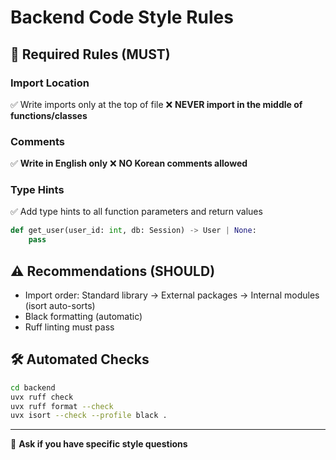 # Backend Code Style Rules

## 🔴 Required Rules (MUST)

### Import Location
✅ Write imports only at the top of file
❌ **NEVER import in the middle of functions/classes**

### Comments
✅ **Write in English only**
❌ **NO Korean comments allowed**

### Type Hints
✅ Add type hints to all function parameters and return values
```python
def get_user(user_id: int, db: Session) -> User | None:
    pass
```

## ⚠️ Recommendations (SHOULD)

- Import order: Standard library → External packages → Internal modules (isort auto-sorts)
- Black formatting (automatic)
- Ruff linting must pass

## 🛠️ Automated Checks

```bash
cd backend
uvx ruff check
uvx ruff format --check
uvx isort --check --profile black .
```

---

💬 **Ask if you have specific style questions**
